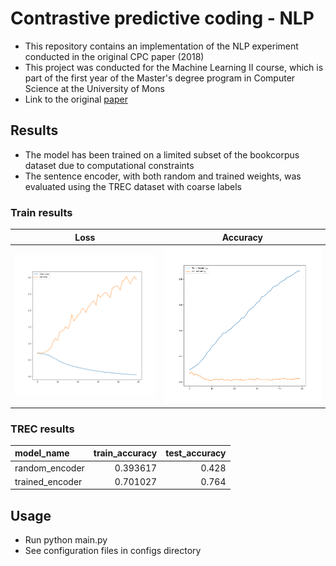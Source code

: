 # Contrastive predictive coding - NLP
- This repository contains an implementation of the NLP experiment conducted in the original CPC paper (2018)
- This project was conducted for the Machine Learning II course, which is part of the first year of the Master's degree program in Computer Science at the University of Mons
- Link to the original [paper](https://arxiv.org/abs/1807.03748)

## Results
- The model has been trained on a limited subset of the bookcorpus dataset due to computational constraints
- The sentence encoder, with both random and trained weights, was evaluated using the TREC dataset with coarse labels

### Train results
Loss          |  Accuracy
:------------:|:---------:
![Loss](outputs/loss.png) | ![Accuracy](outputs/accuracy.png)

###  TREC results
| model_name | train_accuracy | test_accuracy |
|:----------------|-----------------:|----------------:|
| random_encoder | 0.393617 | 0.428 |
| trained_encoder | 0.701027 | 0.764 |


## Usage
- Run python main.py
- See configuration files in configs directory
